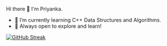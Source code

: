 Hi there 👋 I'm Priyanka.
- 🌱 I’m currently learning C++ Data Structures and Algorithms.
- 🌌 Always open to explore and learn!



[![GitHub Streak](http://github-readme-streak-stats.herokuapp.com?user=Priy-nka&theme=great-gatsby&hide_border=false&date_format=M%20j%5B%2C%20Y%5D)](https://git.io/streak-stats)



